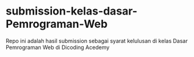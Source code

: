 # submission-kelas-dasar-Pemrograman-Web
Repo ini adalah hasil submission sebagai syarat kelulusan di kelas Dasar Pemrograman Web di Dicoding Acedemy
